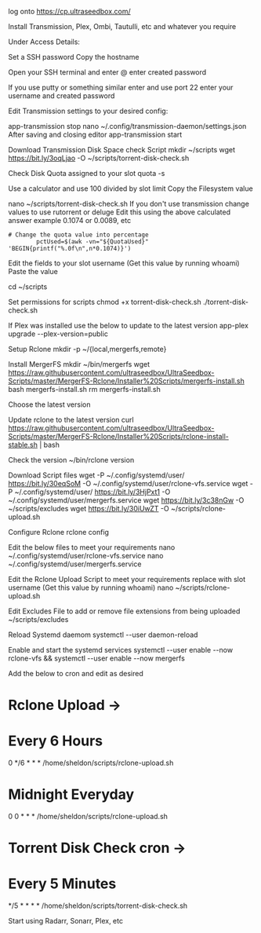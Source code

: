 log onto https://cp.ultraseedbox.com/ 

Install Transmission, Plex, Ombi, Tautulli, etc and whatever you require

Under Access Details:

Set a SSH password
Copy the hostname

Open your SSH terminal and enter <username>@<hostname>
enter created password

If you use putty or something similar enter <hostname> and use port 22
enter your username and created password

Edit Transmission settings to your desired config:

app-transmission stop
nano ~/.config/transmission-daemon/settings.json
After saving and closing editor app-transmission start

Download Transmission Disk Space check Script
mkdir ~/scripts
wget https://bit.ly/3oqLjao -O ~/scripts/torrent-disk-check.sh

Check Disk Quota assigned to your slot
quota -s

Use a calculator and use 100 divided by slot limit
Copy the Filesystem value

nano ~/scripts/torrent-disk-check.sh
If you don't use transmission change values to use rutorrent or deluge 
Edit this using the above calculated answer example 0.1074 or 0.0089, etc

    # Change the quota value into percentage
            pctUsed=$(awk -vn="${QuotaUsed}" 'BEGIN{printf("%.0f\n",n*0.1074)}')
Edit the <user> fields to your slot username (Get this value by running whoami)
Paste the <filesystem> value

cd ~/scripts

Set permissions for scripts
chmod +x torrent-disk-check.sh
./torrent-disk-check.sh

If Plex was installed use the below to update to the latest version
app-plex upgrade --plex-version=public

Setup Rclone
mkdir -p ~/{local,mergerfs,remote}

Install MergerFS
mkdir ~/bin/mergerfs
wget https://raw.githubusercontent.com/ultraseedbox/UltraSeedbox-Scripts/master/MergerFS-Rclone/Installer%20Scripts/mergerfs-install.sh
bash mergerfs-install.sh
rm mergerfs-install.sh

Choose the latest version

Update rclone to the latest version
curl https://raw.githubusercontent.com/ultraseedbox/UltraSeedbox-Scripts/master/MergerFS-Rclone/Installer%20Scripts/rclone-install-stable.sh | bash

Check the version
~/bin/rclone version

Download Script files 
wget -P ~/.config/systemd/user/ https://bit.ly/30eqSoM -O ~/.config/systemd/user/rclone-vfs.service
wget -P ~/.config/systemd/user/ https://bit.ly/3HjPxt1 -O ~/.config/systemd/user/mergerfs.service
wget https://bit.ly/3c38nGw -O ~/scripts/excludes
wget https://bit.ly/30iUwZT -O ~/scripts/rclone-upload.sh

Configure Rclone
rclone config

Edit the below files to meet your requirements
nano ~/.config/systemd/user/rclone-vfs.service
nano ~/.config/systemd/user/mergerfs.service

Edit the Rclone Upload Script to meet your requirements
replace <user> with slot username (Get this value by running whoami)
nano ~/scripts/rclone-upload.sh

Edit Excludes File to add or remove file extensions from being uploaded
~/scripts/excludes

Reload Systemd daemom
systemctl --user daemon-reload

Enable and start the systemd services
systemctl --user enable --now rclone-vfs && systemctl --user enable --now mergerfs

Add the below to cron and edit as desired

# Rclone Upload ->
# Every 6 Hours
0 */6 * * * /home/sheldon/scripts/rclone-upload.sh
# Midnight Everyday
0 0 * * * /home/sheldon/scripts/rclone-upload.sh

# Torrent Disk Check cron ->
# Every 5 Minutes
*/5 * * * * /home/sheldon/scripts/torrent-disk-check.sh

Start using Radarr, Sonarr, Plex, etc